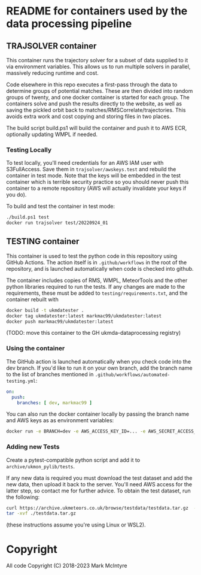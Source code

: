 # README for containers used by the data processing pipeline

## TRAJSOLVER container
This container runs the trajectory solver for a subset of data supplied to it via environment variables. This allows us to run multiple solvers in parallel, massively reducing runtime and cost. 

Code elsewhere in this repo executes a first-pass through the data to determine groups of potential matches. These are then divided into random groups of twenty, and one docker container is started for each group. The containers solve and push the results directly to the website, as well as saving the pickled orbit back to matches/RMSCorrelate/trajectories. This avoids extra work and cost copying and storing files in two places.

The build script build.ps1 will build the container and push it to AWS ECR, optionally updating WMPL if needed. 

### Testing Locally
To test locally, you'll need credentials for an AWS IAM user with S3FullAccess. Save them in `trajsolver/awskeys.test` and rebuild the container in test mode. Note that the keys will be embedded in the test container which is terrible security practice so you should never push this container to a remote repository (AWS will actually invalidate your keys if you do).

To build and test the container in test mode: 
``` bash
./build.ps1 test
docker run trajsolver test/20220924_01
```

## TESTING container
This container is used to test the python code in this repository using GitHub Actions. The action itself is in `.github/workflows` in the root of the repository, and is launched automatically when code is checked into github. 

The container includes copies of RMS, WMPL, MeteorTools and the other python libraries required to run the tests. If any changes are made to the requirements, these must be added to `testing/requirements.txt`, and the container rebuilt with 
```bash
docker build -t ukmdatester .
docker tag ukmdatester:latest markmac99/ukmdatester:latest
docker push markmac99/ukmdatester:latest
```
(TODO: move this container to the GH ukmda-dataprocessing registry)

### Using the container
The GitHub action is launched automatically when you check code into the dev branch. If you'd like to run it on your own branch, add the branch name to the list of branches mentioned in `.github/workflows/automated-testing.yml`:
```yaml
on:
  push:
    branches: [ dev, markmac99 ]
```

You can also run the docker container locally by passing the branch name and AWS keys as as environment variables:
```bash
docker run -e BRANCH=dev -e AWS_ACCESS_KEY_ID=... -e AWS_SECRET_ACCESS_KEY=... -t markmac99/ukmdatester:latest
```

### Adding new Tests
Create a pytest-compatible python script and add it to `archive/ukmon_pylib/tests`. 

If any new data is required you must download the test dataset and add the new data, then upload it back to the server. You'll need AWS access for the latter step, so contact me for further advice. To obtain the test dataset, run the following:

```bash
curl https://archive.ukmeteors.co.uk/browse/testdata/testdata.tar.gz  -o ./testdata.tar.gz
tar -xvf ./testdata.tar.gz
```
(these instructions assume you're using Linux or WSL2).

# Copyright
All code Copyright (C) 2018-2023 Mark McIntyre